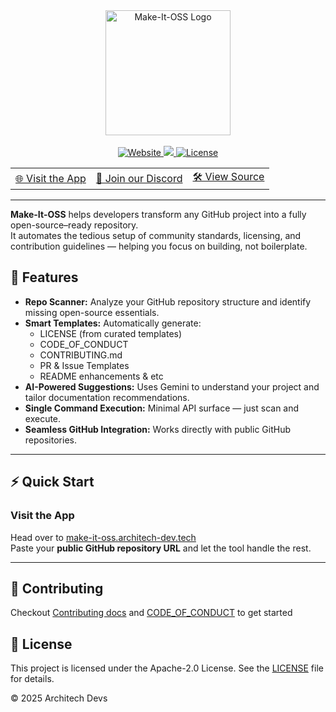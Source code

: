 <div align="center">
  <a href="https://make-it-oss.architech-dev.tech/">
    <img src="https://github.com/user-attachments/assets/2caa405c-67be-4ffa-a848-edd5f85e957b" width="200px" alt="Make-It-OSS Logo">
  </a>
  <br>
  <br/>
</div>

<div align="center">
  <a href="https://make-it-oss.architech-dev.tech/" target="_blank">
    <img src="https://img.shields.io/website?url=https%3A%2F%2Fmake-it-oss.architech-dev.tech&label=Website&style=flat&colorA=000000&colorB=000000" alt="Website" />
  </a>
  <a href="https://discord.gg/r9jzAFU3FM" target="_blank">
    <img src="https://img.shields.io/discord/1350488769996001290?style=flat&colorA=000000&colorB=000000&label=discord&logo=discord&logoColor=ffffff" />
  </a>
  <a href="https://opensource.org/licenses/Apache-2.0">
    <img alt="License" src="https://img.shields.io/github/license/architech-devs/make-it-oss?color=black" />
  </a>

  <table>
    <tbody>
      <tr>
        <td>
          <a href="https://make-it-oss.architech-dev.tech/">🌐 Visit the App</a>
        </td>
        <td>
          <a href="https://discord.gg/r9jzAFU3FM">💬 Join our Discord</a>
        </td>
        <td>
          <a href="https://github.com/architech-devs/make-it-oss">🛠 View Source</a>
        </td>
      </tr>
    </tbody>
  </table>
</div>

---

**Make-It-OSS** helps developers transform any GitHub project into a fully open-source–ready repository.  
It automates the tedious setup of community standards, licensing, and contribution guidelines — helping you focus on building, not boilerplate.

## 🚀 Features

- **Repo Scanner:** Analyze your GitHub repository structure and identify missing open-source essentials.
- **Smart Templates:** Automatically generate:
  - LICENSE (from curated templates)
  - CODE_OF_CONDUCT
  - CONTRIBUTING.md
  - PR & Issue Templates
  - README enhancements & etc
- **AI-Powered Suggestions:** Uses Gemini to understand your project and tailor documentation recommendations.
- **Single Command Execution:** Minimal API surface — just scan and execute.
- **Seamless GitHub Integration:** Works directly with public GitHub repositories.

---

## ⚡️ Quick Start

### Visit the App
Head over to [make-it-oss.architech-dev.tech](https://make-it-oss.architech-dev.tech)  
Paste your **public GitHub repository URL** and let the tool handle the rest.

---

## 🧠 Contributing
Checkout [Contributing docs](https://github.com/architech-devs/make-it-oss/blob/main/CONTRIBUTING.md) and [CODE_OF_CONDUCT](https://github.com/architech-devs/make-it-oss/blob/main/.github/CODE_OF_CONDUCT.md) to get started

## 📜 License

This project is licensed under the Apache-2.0 License.
See the [LICENSE](https://github.com/architech-devs/make-it-oss/blob/main/LICENSE) file for details.

© 2025 Architech Devs
